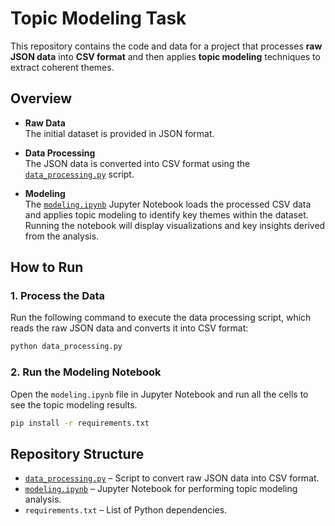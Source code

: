 # Topic Modeling Task

This repository contains the code and data for a project that processes **raw JSON data** into **CSV format** and then applies **topic modeling** techniques to extract coherent themes.

## Overview

- **Raw Data**  
  The initial dataset is provided in JSON format.

- **Data Processing**  
  The JSON data is converted into CSV format using the [`data_processing.py`](data_processing.py) script.

- **Modeling**  
  The [`modeling.ipynb`](modeling.ipynb) Jupyter Notebook loads the processed CSV data and applies topic modeling to identify key themes within the dataset. Running the notebook will display visualizations and key insights derived from the analysis.

## How to Run

### 1. Process the Data
Run the following command to execute the data processing script, which reads the raw JSON data and converts it into CSV format:

```bash
python data_processing.py
```

### 2. Run the Modeling Notebook
Open the `modeling.ipynb` file in Jupyter Notebook and run all the cells to see the topic modeling results.

```bash
pip install -r requirements.txt
```

## Repository Structure

- [`data_processing.py`](data_processing.py) – Script to convert raw JSON data into CSV format.
- [`modeling.ipynb`](modeling.ipynb) – Jupyter Notebook for performing topic modeling analysis.
- `requirements.txt` – List of Python dependencies.